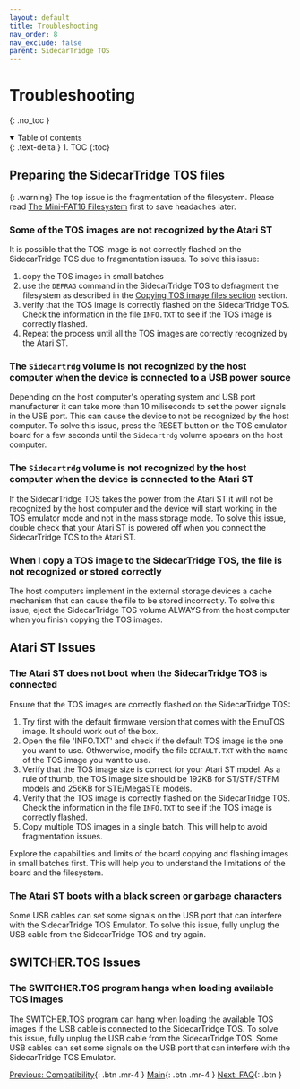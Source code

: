 ```yaml
---
layout: default
title: Troubleshooting
nav_order: 8
nav_exclude: false
parent: SidecarTridge TOS
---
```


# Troubleshooting
{: .no_toc }


<details open markdown="block">
  <summary>
    Table of contents
  </summary>
  {: .text-delta }
1. TOC
{:toc}
</details>

## Preparing the SidecarTridge TOS files

{: .warning}
The top issue is the fragmentation of the filesystem. Please read [The Mini-FAT16 Filesystem](/sidecartridge-tos/getting-started/#the-mini-fat16-file-system) first to save headaches later.

### Some of the TOS images are not recognized by the Atari ST

It is possible that the TOS image is not correctly flashed on the SidecarTridge TOS due to fragmentation issues. To solve this issue:

1. copy the TOS images in small batches
2. use the `DEFRAG` command in the SidecarTridge TOS to defragment the filesystem as described in the [Copying TOS image files section](/sidecartridge-tos/getting-started/#copying-tos-image-files) section.
3. verify that the TOS image is correctly flashed on the SidecarTridge TOS. Check the information in the file `INFO.TXT` to see if the TOS image is correctly flashed.
4. Repeat the process until all the TOS images are correctly recognized by the Atari ST.

### The `Sidecartrdg` volume is not recognized by the host computer when the device is connected to a USB power source

Depending on the host computer's operating system and USB port manufacturer it can take more than 10 miliseconds to set the power signals in the USB port. This can cause the device to not be recognized by the host computer. To solve this issue, press the RESET button on the TOS emulator board for a few seconds until the `Sidecartrdg` volume appears on the host computer.

### The `Sidecartrdg` volume is not recognized by the host computer when the device is connected to the Atari ST

If the SidecarTridge TOS takes the power from the Atari ST it will not be recognized by the host computer and the device will start working in the TOS emulator mode and not in the mass storage mode. To solve this issue, double check that your Atari ST is powered off when you connect the SidecarTridge TOS to the Atari ST.

### When I copy a TOS image to the SidecarTridge TOS, the file is not recognized or stored correctly

The host computers implement in the external storage devices a cache mechanism that can cause the file to be stored incorrectly. To solve this issue, eject the SidecarTridge TOS volume ALWAYS from the host computer when you finish copying the TOS images.

## Atari ST Issues

### The Atari ST does not boot when the SidecarTridge TOS is connected

Ensure that the TOS images are correctly flashed on the SidecarTridge TOS:

1. Try first with the default firmware version that comes with the EmuTOS image. It should work out of the box.
2. Open the file 'INFO.TXT' and check if the default TOS image is the one you want to use. Othwerwise, modify the file `DEFAULT.TXT` with the name of the TOS image you want to use.
3. Verify that the TOS image size is correct for your Atari ST model. As a rule of thumb, the TOS image size should be 192KB for ST/STF/STFM models and 256KB for STE/MegaSTE models.
4. Verify that the TOS image is correctly flashed on the SidecarTridge TOS. Check the information in the file `INFO.TXT` to see if the TOS image is correctly flashed.
5. Copy multiple TOS images in a single batch. This will help to avoid fragmentation issues.

Explore the capabilities and limits of the board copying and flashing images in small batches first. This will help you to understand the limitations of the board and the filesystem.

### The Atari ST boots with a black screen or garbage characters

Some USB cables can set some signals on the USB port that can interfere with the SidecarTridge TOS Emulator. To solve this issue, fully unplug the USB cable from the SidecarTridge TOS and try again.


## SWITCHER.TOS Issues

### The SWITCHER.TOS program hangs when loading available TOS images

The SWITCHER.TOS program can hang when loading the available TOS images if the USB cable is connected to the SidecarTridge TOS. To solve this issue, fully unplug the USB cable from the SidecarTridge TOS. Some USB cables can set some signals on the USB port that can interfere with the SidecarTridge TOS Emulator.


[Previous: Compatibility](/sidecartridge-tos/compatibility/){: .btn .mr-4 }
[Main](/sidecartridge-tos/){: .btn .mr-4 }
[Next: FAQ](/sidecartridge-tos/faq/){: .btn }
